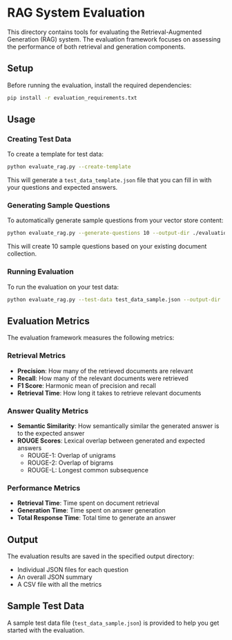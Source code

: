 # RAG System Evaluation

This directory contains tools for evaluating the Retrieval-Augmented Generation (RAG) system. The evaluation framework focuses on assessing the performance of both retrieval and generation components.

## Setup

Before running the evaluation, install the required dependencies:

```bash
pip install -r evaluation_requirements.txt
```

## Usage

### Creating Test Data

To create a template for test data:

```bash
python evaluate_rag.py --create-template
```

This will generate a `test_data_template.json` file that you can fill in with your questions and expected answers.

### Generating Sample Questions

To automatically generate sample questions from your vector store content:

```bash
python evaluate_rag.py --generate-questions 10 --output-dir ./evaluation_results
```

This will create 10 sample questions based on your existing document collection.

### Running Evaluation

To run the evaluation on your test data:

```bash
python evaluate_rag.py --test-data test_data_sample.json --output-dir ./evaluation_results
```

## Evaluation Metrics

The evaluation framework measures the following metrics:

### Retrieval Metrics

- **Precision**: How many of the retrieved documents are relevant
- **Recall**: How many of the relevant documents were retrieved
- **F1 Score**: Harmonic mean of precision and recall
- **Retrieval Time**: How long it takes to retrieve relevant documents

### Answer Quality Metrics

- **Semantic Similarity**: How semantically similar the generated answer is to the expected answer
- **ROUGE Scores**: Lexical overlap between generated and expected answers
  - ROUGE-1: Overlap of unigrams
  - ROUGE-2: Overlap of bigrams
  - ROUGE-L: Longest common subsequence

### Performance Metrics

- **Retrieval Time**: Time spent on document retrieval
- **Generation Time**: Time spent on answer generation
- **Total Response Time**: Total time to generate an answer

## Output

The evaluation results are saved in the specified output directory:

- Individual JSON files for each question
- An overall JSON summary
- A CSV file with all the metrics

## Sample Test Data

A sample test data file (`test_data_sample.json`) is provided to help you get started with the evaluation.
